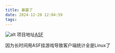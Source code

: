 ```yaml
---
title: 暴露了
date: 2024-12-28 12:04:59
tags:
---
```

![alt](./0.jpg)
项目地址[ASF](https://github.com/JustArchiNET/ArchiSteamFarm)

因为长时间用ASF挂游戏导致客户端统计全是Linux了